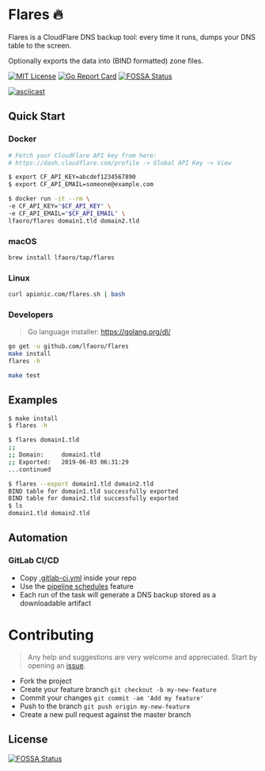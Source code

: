 # Flares 🔥

Flares is a CloudFlare DNS backup tool: every time it runs, dumps your DNS table to the screen.

Optionally exports the data into (BIND formatted) zone files.

[![MIT License](https://img.shields.io/badge/license-MIT-blue.svg?style=flat)](LICENSE) [![Go Report Card](https://goreportcard.com/badge/github.com/lfaoro/flares)](https://goreportcard.com/report/github.com/lfaoro/flares)
[![FOSSA Status](https://app.fossa.io/api/projects/git%2Bgithub.com%2Flfaoro%2Fflares.svg?type=shield)](https://app.fossa.io/projects/git%2Bgithub.com%2Flfaoro%2Fflares?ref=badge_shield)

[![asciicast](https://asciinema.org/a/NLVa6TyQzvTEhnzZDdH1q79lO.svg)](https://asciinema.org/a/NLVa6TyQzvTEhnzZDdH1q79lO)



## Quick Start

### Docker
```bash
# Fetch your CloudFlare API key from here:
# https://dash.cloudflare.com/profile -> Global API Key -> View

$ export CF_API_KEY=abcdef1234567890
$ export CF_API_EMAIL=someone@example.com

$ docker run -it --rm \
-e CF_API_KEY="$CF_API_KEY" \
-e CF_API_EMAIL="$CF_API_EMAIL" \
lfaoro/flares domain1.tld domain2.tld
```

### macOS
```bash
brew install lfaoro/tap/flares
```

### Linux
```bash
curl apionic.com/flares.sh | bash
```

### Developers
> Go language installer: https://golang.org/dl/
```bash
go get -u github.com/lfaoro/flares
make install
flares -h

make test
```

## Examples

```bash
$ make install
$ flares -h

$ flares domain1.tld
;;
;; Domain:     domain1.tld
;; Exported:   2019-06-03 06:31:29
...continued

$ flares --export domain1.tld domain2.tld 
BIND table for domain1.tld successfully exported
BIND table for domain2.tld successfully exported
$ ls
domain1.tld domain2.tld
```

## Automation

### GitLab CI/CD

- Copy [.gitlab-ci.yml](.gitlab-ci.yml) inside your repo
- Use the [pipeline schedules](https://gitlab.com/help/user/project/pipelines/schedules) feature
- Each run of the task will generate a DNS backup stored as a downloadable artifact

# Contributing

> Any help and suggestions are very welcome and appreciated. Start by opening an [issue](https://github.com/lfaoro/flares/issues/new).

- Fork the project
- Create your feature branch `git checkout -b my-new-feature`
- Commit your changes `git commit -am 'Add my feature'`
- Push to the branch `git push origin my-new-feature`
- Create a new pull request against the master branch

## License

[![FOSSA Status](https://app.fossa.io/api/projects/git%2Bgithub.com%2Flfaoro%2Fflares.svg?type=large)](https://app.fossa.io/projects/git%2Bgithub.com%2Flfaoro%2Fflares?ref=badge_large)
